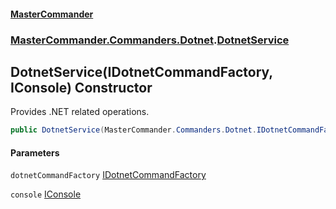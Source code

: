 #### [MasterCommander](MasterCommander.md 'MasterCommander')
### [MasterCommander.Commanders.Dotnet](MasterCommander.md#MasterCommander.Commanders.Dotnet 'MasterCommander.Commanders.Dotnet').[DotnetService](DotnetService.md 'MasterCommander.Commanders.Dotnet.DotnetService')

## DotnetService(IDotnetCommandFactory, IConsole) Constructor

Provides .NET related operations.

```csharp
public DotnetService(MasterCommander.Commanders.Dotnet.IDotnetCommandFactory dotnetCommandFactory, MasterCommander.Core.Display.IConsole console);
```
#### Parameters

<a name='MasterCommander.Commanders.Dotnet.DotnetService.DotnetService(MasterCommander.Commanders.Dotnet.IDotnetCommandFactory,MasterCommander.Core.Display.IConsole).dotnetCommandFactory'></a>

`dotnetCommandFactory` [IDotnetCommandFactory](IDotnetCommandFactory.md 'MasterCommander.Commanders.Dotnet.IDotnetCommandFactory')

<a name='MasterCommander.Commanders.Dotnet.DotnetService.DotnetService(MasterCommander.Commanders.Dotnet.IDotnetCommandFactory,MasterCommander.Core.Display.IConsole).console'></a>

`console` [IConsole](IConsole.md 'MasterCommander.Core.Display.IConsole')